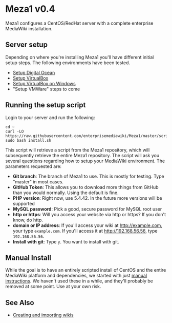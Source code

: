 # Meza1 v0.4

Meza1 configures a CentOS/RedHat server with a complete enterprise MediaWiki installation.

## Server setup

Depending on where you're installing Meza1 you'll have different initial setup steps. The following environments have been tested.

* [Setup Digital Ocean](manual/SetupDigitalOcean.md)
* [Setup VirtualBox](manual/1.0-SettingUpVirtualBox.md)
* [Setup VirtualBox on Windows](manual/1.0-SettingUpVirtualBoxWindows.md)
* "Setup VMWare" steps to come

## Running the setup script

Login to your server and run the following:

```
cd ~
curl -LO https://raw.githubusercontent.com/enterprisemediawiki/Meza1/master/scripts/install.sh
sudo bash install.sh
```

This script will retrieve a script from the Meza1 repository, which will subsequently retrieve the entire Meza1 repository. The script will ask you several questions regarding how to setup your MediaWiki environment. The parameters requested are:

* **Git branch**: The branch of Meza1 to use. This is mostly for testing. Type "master" in most cases.
* **GitHub Token**: This allows you to download more things from GitHub than you would normally. Using the default is fine.
* **PHP version**: Right now, use 5.4.42. In the future more versions will be supported
* **MySQL password**: Pick a good, secure password for MySQL root user
* **http or https**: Will you access your website via http or https? If you don't know, do http.
* **domain or IP address**: If you'll access your wiki at http://example.com, your type `example.com`. If you'll access it at http://192.168.56.56, type `192.168.56.56`.
* **Install with git**: Type `y`. You want to install with git.

## Manual Install

While the goal is to have an entirely scripted install of CentOS and the entire MediaWiki platform and dependencies, we started with just [manual instructions](manual/README.md). We haven't used these in a while, and they'll probably be removed at some point. Use at your own risk.

## See Also

* [Creating and importing wikis](manual/AddingWikis.md)
